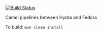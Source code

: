 [![Build Status](https://travis-ci.org/Smithsonian/sidora-hydra.png?branch=master)](https://travis-ci.org/Smithsonian/sidora-hydra)


Camel pipelines between Hydra and Fedora

To build: `mvn clean install`


